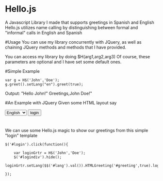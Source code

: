 # Hello.js

A Javascript Library I made that supports greetings in Spanish and English
Hello.js utilizes name calling by distinguishing between formal and "informal" calls in English and Spanish

#Usage
You can use my library concurrently with JQuery, as well as chaining JQuery methods and methods that I have provided.


You can access my library by doing
$H(arg1,arg2,arg3)
Of course, these parameters are optional and I have set some default ones.

#Simple Example

    var g = H$('John','Doe');
    g.greet().setLang("en").greet(true);
    
Output:
    "Hello John!"
    Greetings,John Doe!"

#An Example with JQuery
Given some HTML layout say
    <div id = "logindiv">
        <select id = "lang">
            <option value = "en">English</option>
            <option value = "es">Spanish</option>
        </select>
    <input type = "button" value = "login" id = "login">
    </div>
    <h1 id  = "greeting"></h1>


We can use some Hello.js magic to show our greetings from this simple "login" template

    $('#login').click(function(){
    
        var loginGrtr = H$('John','Doe');
        $('#logindiv').hide();
        loginGrtr.setLang($$('#lang').val()).HTMLGreeting('#greeting',true).log();
    
    });
